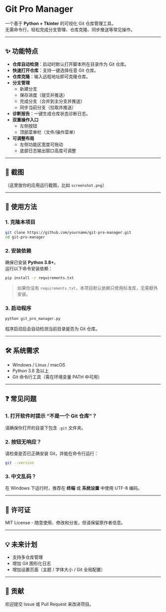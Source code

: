 # Git Pro Manager

一个基于 **Python + Tkinter** 的可视化 Git 仓库管理工具。  
无需命令行，轻松完成分支管理、仓库克隆、同步推送等常见操作。  

---

## ✨ 功能特点

- **仓库自动检测**：启动时默认打开脚本所在目录作为 Git 仓库。
- **快速打开仓库**：支持一键选择任意 Git 仓库。
- **仓库克隆**：输入远程地址即可克隆仓库。
- **分支管理**  
  - 新建分支  
  - 保存进度（提交并推送）  
  - 完成分支（合并到主分支并推送）  
  - 同步当前分支（拉取并推送）  
- **诊断报告**：一键生成仓库状态诊断日志。
- **双重操作入口**  
  - 左侧按钮  
  - 顶部菜单栏（文件/操作菜单）  
- **可调整布局**  
  - 左侧功能区宽度可拖动  
  - 底部日志输出窗口高度可调整  

---

## 📸 截图

（这里放你的应用运行截图，比如 `screenshot.png`）  

---

## 🚀 使用方法

### 1. 克隆本项目
```bash
git clone https://github.com/yourname/git-pro-manager.git
cd git-pro-manager
```

### 2. 安装依赖
确保已安装 **Python 3.8+**。  
运行以下命令安装依赖：
```bash
pip install -r requirements.txt
```

> 如果你没有 `requirements.txt`，本项目默认依赖只使用标准库，无需额外安装。

### 3. 启动程序
```bash
python git_pro_manager.py
```

程序启动后会自动检测当前目录是否为 Git 仓库。

---

## 🛠️ 系统需求

- Windows / Linux / macOS
- Python 3.8 及以上
- Git 命令行工具（需在环境变量 PATH 中可用）

---

## ❓ 常见问题

### 1. 打开软件时提示 “不是一个 Git 仓库”？
请确保你打开的目录下包含 `.git` 文件夹。

### 2. 按钮无响应？
请检查是否已正确安装 Git，并能在命令行运行：
```bash
git --version
```

### 3. 中文乱码？
在 Windows 下运行时，推荐在 **终端** 或 **系统设置** 中使用 UTF-8 编码。

---

## 📄 许可证

MIT License - 随意使用、修改和分发，但请保留原作者信息。  

---

## 💡 未来计划

- 支持多仓库管理  
- 增加 Git 图形化日志  
- 增加设置页面（主题 / 字体大小 / Git 全局配置）  

---

## 🤝 贡献

欢迎提交 Issue 或 Pull Request 来改进项目。  
